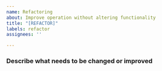 ```yaml
---
name: Refactoring
about: Improve operation without altering functionality
title: "[REFACTOR]"
labels: refactor
assignees: ''

---
```


### Describe what needs to be changed or improved
